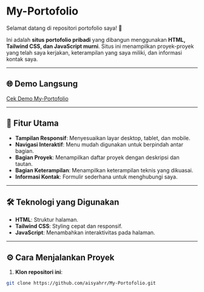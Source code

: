 # My-Portofolio

Selamat datang di repositori portofolio saya! 🎉  

Ini adalah **situs portofolio pribadi** yang dibangun menggunakan **HTML, Tailwind CSS, dan JavaScript murni**. Situs ini menampilkan proyek-proyek yang telah saya kerjakan, keterampilan yang saya miliki, dan informasi kontak saya.

---

## 🌐 Demo Langsung

[Cek Demo My-Portofolio](https://aisyahrr.github.io/My-Portofolio/)

---

## 🚀 Fitur Utama

- **Tampilan Responsif**: Menyesuaikan layar desktop, tablet, dan mobile.  
- **Navigasi Interaktif**: Menu mudah digunakan untuk berpindah antar bagian.  
- **Bagian Proyek**: Menampilkan daftar proyek dengan deskripsi dan tautan.  
- **Bagian Keterampilan**: Menampilkan keterampilan teknis yang dikuasai.  
- **Informasi Kontak**: Formulir sederhana untuk menghubungi saya.  

---

## 🛠️ Teknologi yang Digunakan

- **HTML**: Struktur halaman.  
- **Tailwind CSS**: Styling cepat dan responsif.  
- **JavaScript**: Menambahkan interaktivitas pada halaman.  

---

## ⚙️ Cara Menjalankan Proyek

1. **Klon repositori ini**:

```bash
git clone https://github.com/aisyahrr/My-Portofolio.git
